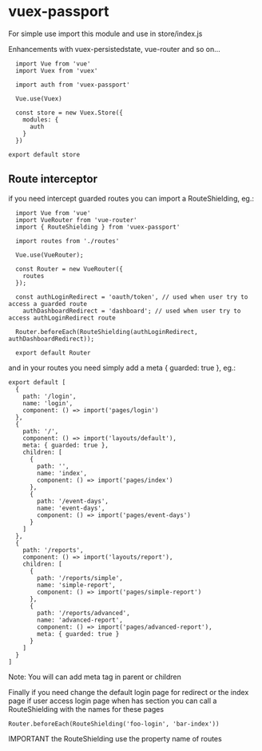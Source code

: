 # vuex-passport

For simple use import this module and use in store/index.js

Enhancements with vuex-persistedstate, vue-router and so on...

```
  import Vue from 'vue'
  import Vuex from 'vuex'

  import auth from 'vuex-passport'

  Vue.use(Vuex)

  const store = new Vuex.Store({
    modules: {
      auth
    }
  })

export default store
```

## Route interceptor

if you need intercept guarded routes you can import a RouteShielding, eg.:

```
  import Vue from 'vue'
  import VueRouter from 'vue-router'
  import { RouteShielding } from 'vuex-passport'

  import routes from './routes'

  Vue.use(VueRouter);

  const Router = new VueRouter({
    routes
  });

  const authLoginRedirect = 'oauth/token', // used when user try to access a guarded route
    authDashboardRedirect = 'dashboard'; // used when user try to access authLoginRedirect route

  Router.beforeEach(RouteShielding(authLoginRedirect, authDashboardRedirect));

  export default Router
```

and in your routes you need simply add a meta { guarded: true }, eg.:

```
export default [
  {
    path: '/login',
    name: 'login',
    component: () => import('pages/login')
  },
  {
    path: '/',
    component: () => import('layouts/default'),
    meta: { guarded: true },
    children: [
      {
        path: '',
        name: 'index',
        component: () => import('pages/index')
      },
      {
        path: '/event-days',
        name: 'event-days',
        component: () => import('pages/event-days')
      }
    ]
  },
  {
    path: '/reports',
    component: () => import('layouts/report'),
    children: [
      {
        path: '/reports/simple',
        name: 'simple-report',
        component: () => import('pages/simple-report')
      },
      {
        path: '/reports/advanced',
        name: 'advanced-report',
        component: () => import('pages/advanced-report'),
        meta: { guarded: true }
      }
    ]
  }
]
```
Note: You will can add meta tag in parent or children

Finally if you need change the default login page for redirect or the index page if user access login page when has section you can call a RouteShielding with the names for these pages

```
Router.beforeEach(RouteShielding('foo-login', 'bar-index'))
```

IMPORTANT the RouteShielding use the property name of routes
